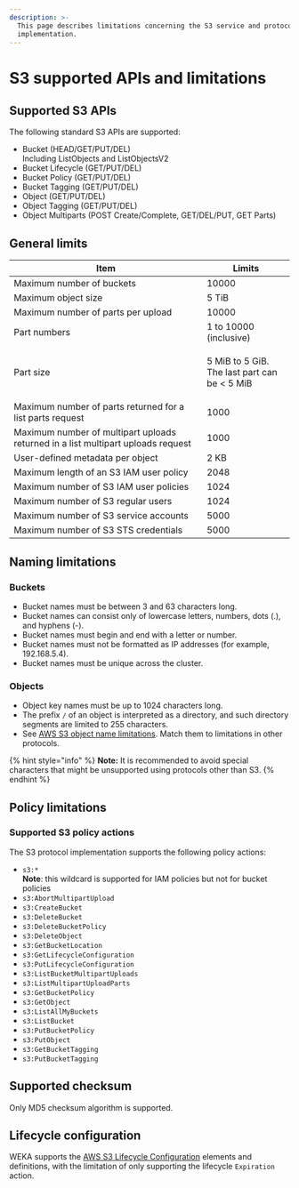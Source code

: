 ```yaml
---
description: >-
  This page describes limitations concerning the S3 service and protocol
  implementation.
---
```


# S3 supported APIs and limitations

## Supported S3 APIs

The following standard S3 APIs are supported:

* Bucket (HEAD/GET/PUT/DEL)\
  Including ListObjects and ListObjectsV2
* Bucket Lifecycle (GET/PUT/DEL)
* Bucket Policy (GET/PUT/DEL)
* Bucket Tagging (GET/PUT/DEL)
* Object (GET/PUT/DEL)
* Object Tagging (GET/PUT/DEL)
* Object Multiparts (POST Create/Complete, GET/DEL/PUT, GET Parts)

## General limits

| Item                                                                             | Limits                                                       |
| -------------------------------------------------------------------------------- | ------------------------------------------------------------ |
| Maximum number of buckets                                                        | 10000                                                        |
| Maximum object size                                                              | 5 TiB                                                        |
| Maximum number of parts per upload                                               | 10000                                                        |
| Part numbers                                                                     | 1 to 10000 (inclusive)                                       |
| Part size                                                                        | <p>5 MiB to 5 GiB. <br>The last part can be &#x3C; 5 MiB</p> |
| Maximum number of parts returned for a list parts request                        | 1000                                                         |
| Maximum number of multipart uploads returned in a list multipart uploads request | 1000                                                         |
| User-defined metadata per object                                                 | 2 KB                                                         |
| Maximum length of an S3 IAM user policy                                          | 2048                                                         |
| Maximum number of S3 IAM user policies                                           | 1024                                                         |
| Maximum number of S3 regular users                                               | 1024                                                         |
| Maximum number of S3 service accounts                                            | 5000                                                         |
| Maximum number of S3 STS credentials                                             | 5000                                                         |

## Naming limitations

### Buckets

* Bucket names must be between 3 and 63 characters long.
* Bucket names can consist only of lowercase letters, numbers, dots (.), and hyphens (-).
* Bucket names must begin and end with a letter or number.
* Bucket names must not be formatted as IP addresses (for example, 192.168.5.4).
* Bucket names must be unique across the cluster.

### Objects

* Object key names must be up to 1024 characters long.
* The prefix `/` of an object is interpreted as a directory, and such directory segments are limited to 255 characters.
* See [AWS S3 object name limitations](https://docs.aws.amazon.com/AmazonS3/latest/userguide/object-keys.html). Match them to limitations in other protocols.

{% hint style="info" %}
**Note:** It is recommended to avoid special characters that might be unsupported using protocols other than S3.&#x20;
{% endhint %}

## Policy limitations

### Supported S3 policy actions

The S3 protocol implementation supports the following policy actions:

* `s3:*`\
  **Note**: this wildcard is supported for IAM policies but not for bucket policies
* `s3:AbortMultipartUpload`
* `s3:CreateBucket`
* `s3:DeleteBucket`
* `s3:DeleteBucketPolicy`
* `s3:DeleteObject`
* `s3:GetBucketLocation`
* `s3:GetLifecycleConfiguration`
* `s3:PutLifecycleConfiguration`
* `s3:ListBucketMultipartUploads`
* `s3:ListMultipartUploadParts`
* `s3:GetBucketPolicy`
* `s3:GetObject`
* `s3:ListAllMyBuckets`
* `s3:ListBucket`
* `s3:PutBucketPolicy`
* `s3:PutObject`
* `s3:GetBucketTagging`
* `s3:PutBucketTagging`

## Supported checksum&#x20;

Only MD5 checksum algorithm is supported.

## Lifecycle configuration

WEKA supports the [AWS S3 Lifecycle Configuration](https://docs.aws.amazon.com/AmazonS3/latest/userguide/intro-lifecycle-rules.html) elements and definitions, with the limitation of only supporting the lifecycle `Expiration` action.
